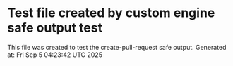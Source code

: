 # Test file created by custom engine safe output test
This file was created to test the create-pull-request safe output.
Generated at: Fri Sep  5 04:23:42 UTC 2025
